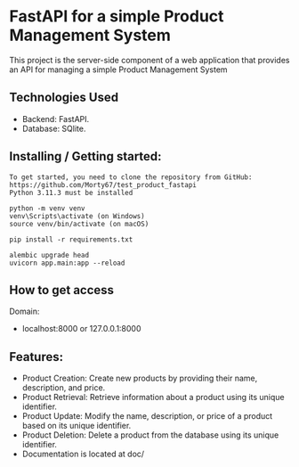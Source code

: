 # FastAPI for a simple Product Management System
This project is the server-side component of a web application that provides an API for managing a simple Product Management System

## Technologies Used

*  Backend: FastAPI.
*  Database: SQlite.


## Installing / Getting started:
```shell
To get started, you need to clone the repository from GitHub: https://github.com/Morty67/test_product_fastapi
Python 3.11.3 must be installed

python -m venv venv
venv\Scripts\activate (on Windows)
source venv/bin/activate (on macOS)

pip install -r requirements.txt

alembic upgrade head
uvicorn app.main:app --reload

```

## How to get access
Domain:
*  localhost:8000 or 127.0.0.1:8000

## Features:
*  Product Creation: Create new products by providing their name, description, and price.
*  Product Retrieval: Retrieve information about a product using its unique identifier.
*  Product Update: Modify the name, description, or price of a product based on its unique identifier.
*  Product Deletion: Delete a product from the database using its unique identifier.
*  Documentation is located at doc/

